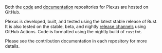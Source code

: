 Both the [code](https://github.com/olson-sean-k/plexus) and
[documentation](https://github.com/olson-sean-k/plexus-web) repositories for
Plexus are hosted on GitHub.

Plexus is developed, built, and tested using the latest stable release of Rust.
It is also tested on the stable, beta, and nightly [release
channels](https://doc.rust-lang.org/book/release-channels.html) using GitHub
Actions. Code is formatted using the nightly build of `rustfmt`.

Please see the contribution documentation in each repository for more details.
